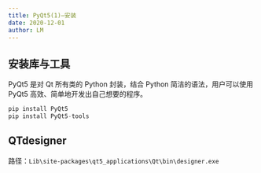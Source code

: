 ```yaml
---
title: PyQt5(1)—安装
date: 2020-12-01
author: LM
---
```


## 安装库与工具

PyQt5 是对 Qt 所有类的 Python 封装，结合 Python 简洁的语法，用户可以使用 PyQt5 高效、简单地开发出自己想要的程序。

```python
pip install PyQt5
pip install PyQt5-tools
```

## QTdesigner

路径：`Lib\site-packages\qt5_applications\Qt\bin\designer.exe`